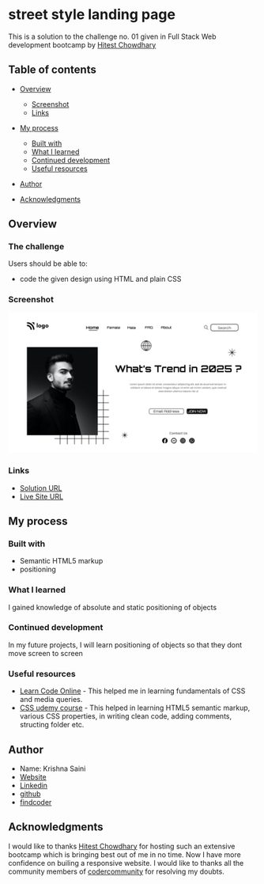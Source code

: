 # street style landing page
This is a solution to the challenge no. 01 given in Full Stack Web development bootcamp by [Hitest Chowdhary](https://www.linkedin.com/in/hiteshchoudhary/?originalSubdomain=in)

## Table of contents

- [Overview](#overview)

  - [Screenshot](#screenshot)
  - [Links](#links)
- [My process](#my-process)
  - [Built with](#built-with)
  - [What I learned](#what-i-learned)
  - [Continued development](#continued-development)
  - [Useful resources](#useful-resources)
- [Author](#author)
- [Acknowledgments](#acknowledgments)

## Overview

### The challenge

Users should be able to:

- code the given design using HTML and plain CSS


### Screenshot

![](./output.png)

### Links
-  [Solution URL](https://github.com/krishna-saini/CSS-p01-street-style-landing-page)
-  [Live Site URL]([https://saas-landing-page-by-krishna-saini.netlify.app/](https://street-style-landing-page-krishna-sainin.netlify.app/))

## My process

### Built with

- Semantic HTML5 markup
- positioning

### What I learned
I gained knowledge of absolute and static positioning of objects

### Continued development
In my future projects, I will learn positioning of objects so that they dont move screen to screen

### Useful resources

- [Learn Code Online](https://web.learncodeonline.in/) - This helped me in learning fundamentals of CSS and media queries.
- [CSS udemy course](https://www.udemy.com/course/design-and-develop-a-killer-website-with-html5-and-css3/) - This helped in learning HTML5 semantic markup, various CSS properties, in writing clean code, adding comments, structing folder etc.

## Author
- Name: Krishna Saini
- [Website](https://krishna-saini.netlify.app/)
-  [Linkedin](https://www.linkedin.com/in/krishna-saini-39b4126a/)
- [github](https://github.com/krishna-saini)
- [findcoder](https://www.findcoder.io/u/krishnasaini)


## Acknowledgments
I would like to thanks [Hitest Chowdhary](https://www.linkedin.com/in/hiteshchoudhary/?originalSubdomain=in) for hosting such an extensive bootcamp which is bringing best out of me in no time. Now I have more confidence on builing a responsive website.
I would like to thanks all the community members of [codercommunity](https://web.codercommunity.io/) for resolving my doubts. 
